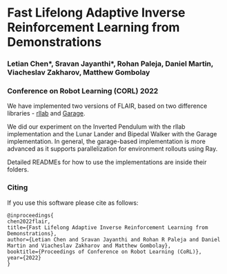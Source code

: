 # Fast Lifelong Adaptive Inverse Reinforcement Learning from Demonstrations

### Letian Chen*, Sravan Jayanthi*, Rohan Paleja, Daniel Martin, Viacheslav Zakharov, Matthew Gombolay

### Conference on Robot Learning (CORL) 2022

We have implemented two versions of FLAIR, based on two difference libraries - [rllab](https://github.com/rll/rllab) and [Garage](https://github.com/rlworkgroup/garage). 

We did our experiment on the Inverted Pendulum with the rllab implementation and the Lunar Lander and Bipedal Walker with the Garage implementation. In general, the garage-based implementation is more advanced as it supports parallelization for environment rollouts using Ray. 

Detailed READMEs for how to use the implementations are inside their folders. 

### Citing 

If you use this software please cite as follows:

```
@inproceedings{
chen2022flair,
title={Fast Lifelong Adaptive Inverse Reinforcement Learning from Demonstrations},
author={Letian Chen and Sravan Jayanthi and Rohan R Paleja and Daniel Martin and Viacheslav Zakharov and Matthew Gombolay},
booktitle={Proceedings of Conference on Robot Learning (CoRL)},
year={2022}
} 
```
